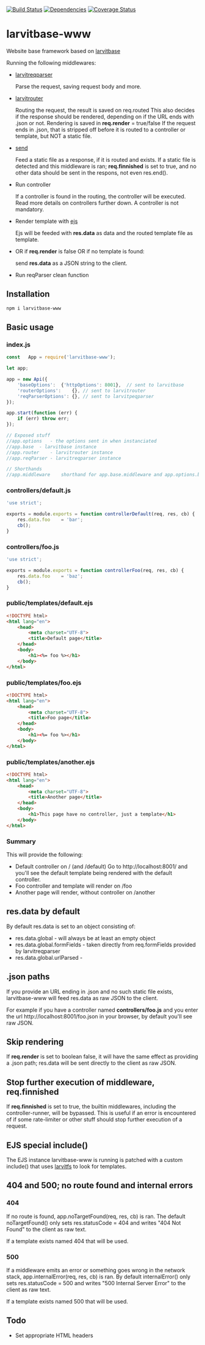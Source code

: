[![Build Status](https://travis-ci.org/larvit/larvitbase-www.svg)](https://travis-ci.org/larvit/larvitbase-www) [![Dependencies](https://david-dm.org/larvit/larvitbase-www.svg)](https://david-dm.org/larvit/larvitbase-www.svg)
[![Coverage Status](https://coveralls.io/repos/github/larvit/larvitbase-www/badge.svg)](https://coveralls.io/github/larvit/larvitbase-www)

# larvitbase-www

Website base framework based on [larvitbase](https://github.com/larvit/larvitbase)

Running the following middlewares:

* [larvitreqparser](https://github.com/larvit/larvitreqparser)

    Parse the request, saving request body and more.

* [larvitrouter](https://github.com/larvit/larvitrouter)

    Routing the request, the result is saved on req.routed
    This also decides if the response should be rendered, depending on if the URL ends with .json or not.
    Rendering is saved in __req.render__ = true/false
    If the request ends in .json, that is stripped off before it is routed to a controller or template, but NOT a static file.

* [send](https://github.com/pillarjs/send)

    Feed a static file as a response, if it is routed and exists.
    If a static file is detected and this middleware is ran; __req.finnished__ is set to true, and no other data should be sent in the respons, not even res.end().

* Run controller

    If a controller is found in the routing, the controller will be executed. Read more details on controllers further down. A controller is not mandatory.

* Render template with [ejs](https://github.com/mde/ejs)

    Ejs will be feeded with __res.data__ as data and the routed template file as template.

* OR if __req.render__ is false OR if no template is found:

    send __res.data__ as a JSON string to the client.

* Run reqParser clean function

## Installation

```bash
npm i larvitbase-www
```

## Basic usage

### index.js

```javascript
const	App	= require('larvitbase-www');

let	app;

app = new Api({
	'baseOptions':	{'httpOptions': 8001},	// sent to larvitbase
	'routerOptions':	{},	// sent to larvitrouter
	'reqParserOptions':	{},	// sent to larvitpeqparser
});

app.start(function (err) {
	if (err) throw err;
});

// Exposed stuff
//app.options	- the options sent in when instanciated
//app.base	- larvitbase instance
//app.router	- larvitrouter instance
//app.reqParser	- larvitreqparser instance

// Shorthands
//app.middleware	shorthand for app.base.middleware and app.options.baseOptions.middleware
```

### controllers/default.js

```javascript
'use strict';

exports = module.exports = function controllerDefault(req, res, cb) {
	res.data.foo	= 'bar';
	cb();
}
```

### controllers/foo.js

```javascript
'use strict';

exports = module.exports = function controllerFoo(req, res, cb) {
	res.data.foo	= 'baz';
	cb();
}
```

### public/templates/default.ejs

```html
<!DOCTYPE html>
<html lang="en">
	<head>
		<meta charset="UTF-8">
		<title>Default page</title>
	</head>
	<body>
		<h1><%= foo %></h1>
	</body>
</html>
```

### public/templates/foo.ejs

```html
<!DOCTYPE html>
<html lang="en">
	<head>
		<meta charset="UTF-8">
		<title>Foo page</title>
	</head>
	<body>
		<h1><%= foo %></h1>
	</body>
</html>
```

### public/templates/another.ejs

```html
<!DOCTYPE html>
<html lang="en">
	<head>
		<meta charset="UTF-8">
		<title>Another page</title>
	</head>
	<body>
		<h1>This page have no controller, just a template</h1>
	</body>
</html>
```

### Summary

This will provide the following:

* Default controller on / (and /default)
  Go to http://localhost:8001/ and you'll see the default template being rendered with the default controller.
* Foo controller and template will render on /foo
* Another page will render, without controller on /another

## res.data by default

By default res.data is set to an object consisting of:

* res.data.global	- will always be at least an empty object
* res.data.global.formFields	- taken directly from req.formFields provided by larvitreqparser
* res.data.global.urlParsed	-

## .json paths

If you provide an URL ending in .json and no such static file exists, larvitbase-www will feed res.data as raw JSON to the client.

For example if you have a controller named __controllers/foo.js__ and you enter the url http://localhost:8001/foo.json in your browser, by default you'll see raw JSON.

## Skip rendering

If __req.render__ is set to boolean false, it will have the same effect as providing a .json path; res.data will be sent directly to the client as raw JSON.

## Stop further execution of middleware, req.finnished

If __req.finnished__ is set to true, the builtin middlewares, including the controller-runner, will be bypassed. This is useful if an error is encountered of if some rate-limiter or other stuff should stop further execution of a request.

## EJS special include()

The EJS instance larvitbase-www is running is patched with a custom include() that uses [larvitfs](https://github.com/larvit/larvitfs) to look for templates.

## 404 and 500; no route found and internal errors

### 404

If no route is found, app.noTargetFound(req, res, cb) is ran. The default noTargetFound() only sets res.statusCode = 404 and writes "404 Not Found" to the client as raw text.

If a template exists named 404 that will be used.

### 500

If a middleware emits an error or something goes wrong in the network stack, app.internalError(req, res, cb) is ran. By default internalError() only sets res.statusCode = 500 and writes "500 Internal Server Error" to the client as raw text.

If a template exists named 500 that will be used.

## Todo

* Set appropriate HTML headers
